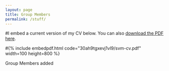 ```yaml
---
layout: page
title: Group Members
permalink: /stuff/
---
```


#I embed a current version of my CV below. You can also [download the PDF here](https://www.dropbox.com/s/30ah9tgxevj1vl9/svm-cv.pdf).

#{% include embedpdf.html code="30ah9tgxevj1vl9/svm-cv.pdf" width=100 height=800 %}

Group Members added
